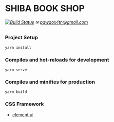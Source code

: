 # SHIBA BOOK SHOP 
###### [![Build Status](https://travis-ci.org/joemccann/dillinger.svg?branch=master)](https://github.com/PawaOx4th/Shiba-Book-Shop) ✉ pawaox4th@gmail.com 
### Project Setup
```
yarn install
```
### Compiles and hot-reloads for development
```
yarn serve
```
### Compiles and minifies for production
```
yarn build
```
### CSS Framework

- [element ui](https://element.eleme.io/#/en-US "element ui")
